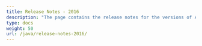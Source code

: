 ```yaml
---
title: Release Notes - 2016
description: "The page contains the release notes for the versions of Aspose.Tasks for Java released in 2016."
type: docs
weight: 50
url: /java/release-notes-2016/
---
```

